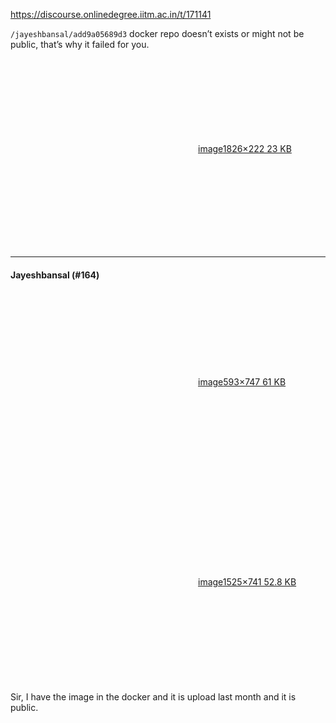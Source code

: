 https://discourse.onlinedegree.iitm.ac.in/t/171141

<code>/jayeshbansal/add9a05689d3</code> docker repo doesn’t exists or might not be public, that’s why it failed for you.</p>
<p><div class="lightbox-wrapper"><a class="lightbox" data-download-href="/uploads/short-url/fL78lx1cRlHCV2KzCLiLJv0GA89.png?dl=1" href="https://europe1.discourse-cdn.com/flex013/uploads/iitm/original/3X/6/e/6e740a0a63b41602934accaa8c9ebceea5202b19.png" rel="noopener nofollow ugc" title="image"><div class="meta"><svg aria-hidden="true" class="fa d-icon d-icon-far-image svg-icon"><use href="#far-image"></use></svg><span class="filename">image</span><span class="informations">1826×222 23 KB</span><svg aria-hidden="true" class="fa d-icon d-icon-discourse-expand svg-icon"><use href="#discourse-expand"></use></svg></div></a></div></p><hr>

<h4>Jayeshbansal (#164)</h4>
<p><div class="lightbox-wrapper"><a class="lightbox" data-download-href="/uploads/short-url/5kcw1smiWWAisr8aFhSlEQWSU2p.png?dl=1" href="https://europe1.discourse-cdn.com/flex013/uploads/iitm/original/3X/2/5/25537a49251705580ea50e7a1891ee99cda55e65.png" rel="noopener nofollow ugc" title="image"><div class="meta"><svg aria-hidden="true" class="fa d-icon d-icon-far-image svg-icon"><use href="#far-image"></use></svg><span class="filename">image</span><span class="informations">593×747 61 KB</span><svg aria-hidden="true" class="fa d-icon d-icon-discourse-expand svg-icon"><use href="#discourse-expand"></use></svg></div></a></div><br/>
<div class="lightbox-wrapper"><a class="lightbox" data-download-href="/uploads/short-url/73Q5a0YN2MZgu6hFbEc1yBnD2Bm.png?dl=1" href="https://europe1.discourse-cdn.com/flex013/uploads/iitm/original/3X/3/1/317e57a3184948d62a96fd0206a53043bb0d2bac.png" rel="noopener nofollow ugc" title="image"><div class="meta"><svg aria-hidden="true" class="fa d-icon d-icon-far-image svg-icon"><use href="#far-image"></use></svg><span class="filename">image</span><span class="informations">1525×741 52.8 KB</span><svg aria-hidden="true" class="fa d-icon d-icon-discourse-expand svg-icon"><use href="#discourse-expand"></use></svg></div></a></div><br/>
Sir, I have the image in the docker and it is upload last month and it is public.